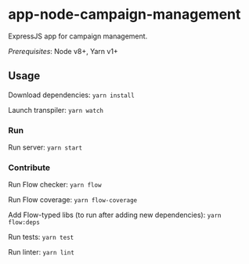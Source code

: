 
# app-node-campaign-management

ExpressJS app for campaign management.

*Prerequisites*: Node v8+, Yarn v1+

## Usage

Download dependencies: `yarn install`

Launch transpiler: `yarn watch`

### Run

Run server: `yarn start`

### Contribute

Run Flow checker: `yarn flow`

Run Flow coverage: `yarn flow-coverage`

Add Flow-typed libs (to run after adding new dependencies): `yarn flow:deps`

Run tests: `yarn test`

Run linter: `yarn lint`